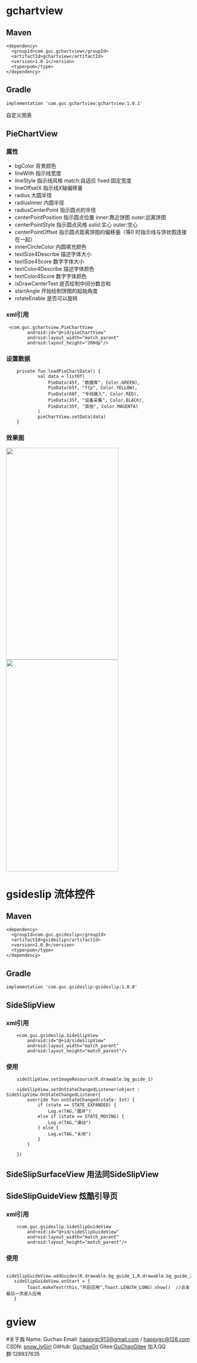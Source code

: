 # gchartview
## Maven
```
<dependency>
  <groupId>com.guc.gchartview</groupId>
  <artifactId>gchartview</artifactId>
  <version>1.0.1</version>
  <type>pom</type>
</dependency>
```
## Gradle
```
implementation 'com.guc.gchartview:gchartview:1.0.1'
```
自定义图表
## PieChartView
### 属性
* bgColor  背景颜色
* lineWith  指示线宽度
* lineStyle  指示线风格 match:自适应  fixed:固定宽度
* lineOffsetX  指示线X轴偏移量
* radius  大圆半径
* radiusInner  内圆半径
* radiusCenterPoint  指示圆点的半径
* centerPointPosition  指示圆点位置 inner:靠近饼图  outer:远离饼图
* centerPointStyle  指示圆点风格 solid:实心  outer:空心
* centerPointOffset  指示圆点距离饼图的偏移量（等0 时指示线与饼状图连接在一起）
* innerCircleColor  内圆填充颜色
* textSize4Describe  描述字体大小
* textSize4Score  数字字体大小
* textColor4Describe  描述字体颜色
* textColor4Score  数字字体颜色
* isDrawCenterText  是否绘制中间分数总和
* startAngle  开始绘制饼图的起始角度
* rotateEnable  是否可以旋转
### xml引用
```
 <com.guc.gchartview.PieChartView
        android:id="@+id/pieChartView"
        android:layout_width="match_parent"
        android:layout_height="200dp"/>
```
### 设置数据
```
    private fun loadPieChartData() {
            val data = listOf(
                PieData(45f, "数据库", Color.GREEN),
                PieData(65f, "ftp", Color.YELLOW),
                PieData(60f, "专线接入", Color.RED),
                PieData(35f, "设备采集", Color.BLACK),
                PieData(35f, "其他", Color.MAGENTA)
            )
            pieChartView.setData(data)
    }
```
### 效果图
<img src="https://github.com/icookingcode/GucChartView/blob/master/snapshoot/Screenshot_1595903809.png"  height="576" width="306"/>
<img src="https://github.com/icookingcode/GucChartView/blob/master/snapshoot/Screenshot_1596012210.png"  height="576" width="306"/>

# gsideslip 流体控件
## Maven
```
<dependency>
  <groupId>com.guc.gsideslip</groupId>
  <artifactId>gsideslip</artifactId>
  <version>1.0.0</version>
  <type>pom</type>
</dependency>
```
## Gradle
```
implementation 'com.guc.gsideslip:gsideslip:1.0.0'
```
## SideSlipView
### xml引用
```
    <com.guc.gsideslip.SideSlipView
        android:id="@+id/sideSlipView"
        android:layout_width="match_parent"
        android:layout_height="match_parent"/>
```
### 使用
```
    sideSlipView.setImageResource(R.drawable.bg_guide_1)
    
    sideSlipView.setOnStateChangedListener(object : SideSlipView.OnStateChangedListener{
        override fun onStateChanged(state: Int) {
            if (state == STATE_EXPANDED) {
                Log.e(TAG,"展开")
            else if (state == STATE_MOVING) {
                Log.e(TAG,"滑动")
            } else {
                Log.e(TAG,"关闭")
            }
        }
    
    })
```
## SideSlipSurfaceView 用法同SideSlipView
## SideSlipGuideView  炫酷引导页
### xml引用
```
    <com.guc.gsideslip.SideSlipGuideView
        android:id="@+id/sideSlipGuideView"
        android:layout_width="match_parent"
        android:layout_height="match_parent"/>
```
### 使用
```
   sideSlipGuideView.addGuides(R.drawable.bg_guide_1,R.drawable.bg_guide_2,R.drawable.bg_guide_3)
   sideSlipGuideView.onStart = {
        Toast.makeText(this,"开启应用",Toast.LENGTH_LONG).show()  //点击最后一页进入应用
   }
```

# gview

#关于我
Name: Guchao
Email: happygc913@gmail.com / happygc@126.com
CSDN: [snow_lyGirl](https://blog.csdn.net/qq_31028313)
GitHub: [GuchaoGit](https://github.com/GuchaoGit?tab=repositories)
Gitee:[GuChaoGitee](https://gitee.com/guchaogitee/projects)
加入QQ群:128937635